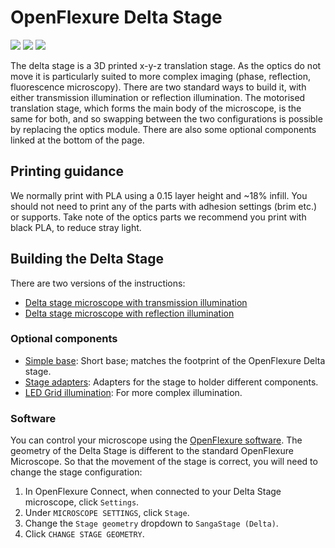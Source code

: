 # OpenFlexure Delta Stage

![](images/index/complete_microscope1.jpg)
![](images/index/complete_microscope2.jpg)
![](images/index/complete_microscope3.jpg)

The delta stage is a 3D printed x-y-z translation stage. As the optics do not move it is particularly suited to more complex imaging (phase, reflection, fluorescence microscopy).  There are two standard ways to build it, with either transmission illumination or reflection illumination.  The motorised translation stage, which forms the main body of the microscope, is the same for both, and so swapping between the two configurations is possible by replacing the optics module.  There are also some optional components linked at the bottom of the page.

## Printing guidance

We normally print with PLA using a 0.15 layer height and ~18% infill. You should not need to print any of the parts with adhesion settings (brim etc.) or supports.  Take note of the optics parts we recommend you print with black PLA, to reduce stray light.

## Building the Delta Stage
There are two versions of the instructions:

* [Delta stage microscope with transmission illumination](pages/index_transmission.md)
* [Delta stage microscope with reflection illumination](pages/index_reflection.md)

### Optional components

* [Simple base](pages/simple_base.md):  Short base; matches the footprint of the OpenFlexure Delta stage.
* [Stage adapters](pages/stage_adapters.md): Adapters for the stage to holder different components.
* [LED Grid illumination](pages/LED_grid_illumination.md): For more complex illumination.

### Software

You can control your microscope using the [OpenFlexure software](https://openflexure.org/projects/microscope/install). The geometry of the Delta Stage is different to the standard OpenFlexure Microscope.  So that the movement of the stage is correct, you will need to change the stage configuration:

1. In OpenFlexure Connect, when connected to your Delta Stage microscope, click `Settings`.
2. Under `MICROSCOPE SETTINGS`, click `Stage`.
3. Change the `Stage geometry` dropdown to `SangaStage (Delta)`.
4. Click `CHANGE STAGE GEOMETRY`.


